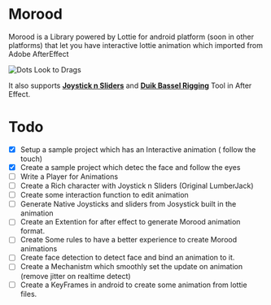 # Morood
Morood is a Library powered by Lottie for android platform (soon in other platforms) that let you have interactive lottie animation which imported from Adobe AfterEffect 

![Dots Look to Drags](https://github.com/amirghm/LumberJack/blob/master/dots-look-to-drags.gif)

It also supports [**Joystick n Sliders**](https://aescripts.com/joysticks-n-sliders/) and [**Duik Bassel Rigging**](https://rainboxlab.org/tools/duik/) Tool in After Effect. 



# Todo
- [x] Setup a sample project which has an Interactive animation ( follow the touch)
- [x] Create a sample project which detec the face and follow the eyes
- [ ] Write a Player for Animations
- [ ] Create a Rich character with Joystick n Sliders (Original LumberJack)
- [ ] Create some interaction function to edit animation
- [ ] Generate Native Joysticks and sliders from Josystick built in the animation
- [ ] Create an Extention for after effect to generate Morood animation format.
- [ ] Create Some rules to have a better experience to create Morood animations
- [ ] Create face detection to detect face and bind an animation to it.
- [ ] Create a Mechanistm which smoothly set the update on animation (remove jitter on realtime detect)
- [ ] Create a KeyFrames in android to create some animation from lottie files.
